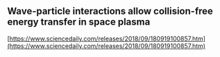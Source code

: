 ## Wave-particle interactions allow collision-free energy transfer in space plasma
  
  [https://www.sciencedaily.com/releases/2018/09/180919100857.htm](https://www.sciencedaily.com/releases/2018/09/180919100857.htm)